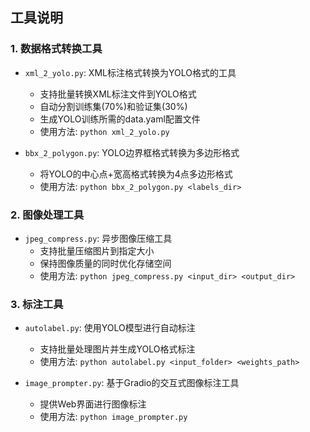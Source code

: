 ## 工具说明

### 1. 数据格式转换工具

- `xml_2_yolo.py`: XML标注格式转换为YOLO格式的工具
  - 支持批量转换XML标注文件到YOLO格式
  - 自动分割训练集(70%)和验证集(30%)
  - 生成YOLO训练所需的data.yaml配置文件
  - 使用方法: `python xml_2_yolo.py`

- `bbx_2_polygon.py`: YOLO边界框格式转换为多边形格式
  - 将YOLO的中心点+宽高格式转换为4点多边形格式
  - 使用方法: `python bbx_2_polygon.py <labels_dir>`

### 2. 图像处理工具

- `jpeg_compress.py`: 异步图像压缩工具
  - 支持批量压缩图片到指定大小
  - 保持图像质量的同时优化存储空间
  - 使用方法: `python jpeg_compress.py <input_dir> <output_dir>`

### 3. 标注工具

- `autolabel.py`: 使用YOLO模型进行自动标注
  - 支持批量处理图片并生成YOLO格式标注
  - 使用方法: `python autolabel.py <input_folder> <weights_path>`

- `image_prompter.py`: 基于Gradio的交互式图像标注工具
  - 提供Web界面进行图像标注
  - 使用方法: `python image_prompter.py`

